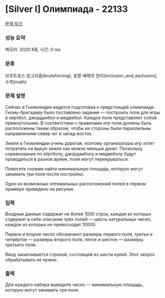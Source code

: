 # [Silver I] Олимпиада - 22133 

[문제 링크](https://www.acmicpc.net/problem/22133) 

### 성능 요약

메모리: 2020 KB, 시간: 0 ms

### 분류

브루트포스 알고리즘(bruteforcing), 포함 배제의 원리(inclusion_and_exclusion), 수학(math)

### 문제 설명

<p>Сейчас в Гномляндии ведется подготовка к предстоящей олимпиаде. Гному-бригадиру было поставлено задание — построить поля для игры в хёртбол, джорданбол и медвебол. Каждое поле представляет собой прямоугольник. В соответствии с правилами игр поля должны быть расположены таким образом, чтобы их стороны были параллельны направлениям север-юг и запад-восток.</p>

<p>Земля в Гномляндии очень дорогая, поэтому организаторы игр хотят потратить на выкуп земли как можно меньше денег. Поскольку соревнования по хёртболу, джорданболу и медвеболу будут проводиться в разное время, поля могут перекрываться.</p>

<p>Помогите гномам найти минимальную площадь, которую могут занимать три поля после постройки.</p>

<p>Одно из возможных оптимальных расположений полей в первом примере приведено на рисунке.</p>

### 입력 

 <p>Входные данные содержат не более 1000 строк, каждая из которых содержит в себе описание трёх полей — шесть натуральных чисел, каждое из которых не превосходит 10000.</p>

<p>Первое и второе число обозначают размеры первого поля, третье и четвёртое — размеры второго поля, пятое и шестое — размеры третьего поля.</p>

<p>Ввод заканчивается строкой, состоящей из шести нулей. Этот запрос обрабатывать не нужно.</p>

### 출력 

 <p>Для каждого набора выведите число — минимальную площадь, которую могут занимать три поля.</p>

